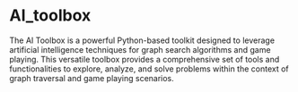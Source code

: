 # AI_toolbox
The AI Toolbox is a powerful Python-based toolkit designed to leverage artificial intelligence techniques for graph search algorithms and game playing. This versatile toolbox provides a comprehensive set of tools and functionalities to explore, analyze, and solve problems within the context of graph traversal and game playing scenarios.
